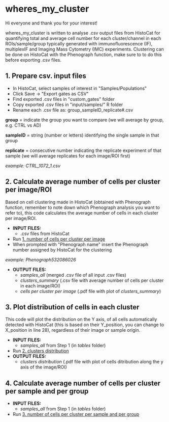 # wheres_my_cluster

Hi everyone and thank you for your interest!

wheres_my_cluster is written to analyse .csv output files from HistoCat for quantifying total and average cell number for each cluster/channel in each ROIs/sample/group typically generated with immunofluorescence (IF), multiplexIF and Imaging Mass Cytometry (IMC) experiments. Clustering can be done on HistoCat with the Phenograph function, make sure to to do this before exporting .csv files. 

## 1. Prepare csv. input files

- In HistoCat, select samples of interest in "Samples/Populations"
- Click Save -> "Export gates as CSV"
- Find exported .csv files in "custom_gates" folder
- Copy  exported .csv files in "input/samples/" R folder
- Rename each .csv file as: group_sampleID_replicate#.csv

**group** = indicate the group you want to compare (we will average by group, e.g. CTRL vs AD)

**sampleID** = string (number or letters) identifying the single sample in that group

**replicate** = consecutive number indicating the replicate experiment of that sample (we will average replicates for each image/ROI first)  

*example: CTRL_1072_1.csv*

## 2. Calculate average number of cells per cluster per image/ROI

Based on cell clustering made in HistoCat (obtained with Phenograph function, remember to note down which Phenograph analysis you want to refer to), this code calculates the average number of cells in each cluster per image/ROI. 

- **INPUT FILES:** 
  - .csv files from HistoCat
- Run [1. number of cells per cluster per image](https://github.com/AlessiaCaramello/wheres_my_cluster/blob/main/1.%20number%20of%20cells%20per%20cluster%20per%20picture.R)
- When prompted with "Phenograph name" insert the Phenograph number assigned by HistoCat for the clustering 

*example: Phenograph532086026*
- **OUTPUT FILES:** 
  - *samples_all* (merged .csv file of all input .csv files)
  - *clusters_summary* (.csv file with average number of cells per cluster in each image/ROI)
  - *cells per cluster per image* (.pdf file with plot of *clusters_summary*)

## 3. Plot distribution of cells in each cluster

This code will plot the distribution on the Y axis, of all cells automatically detected with HistoCat (this is based on their Y_position, you can change to X_position in line 28), regardless of their image or sample origin.

- **INPUT FILES:** 
  - *samples_all* from Step 1 (in *tables* folder)
- Run [2. clusters distribution](https://github.com/AlessiaCaramello/wheres_my_cluster/blob/main/2.%20clusters%20distribution.R)
- **OUTPUT FILES:**
  - *clusters distribution* (.pdf file with plot of cells ditribution along the y axis of the image/ROI)

## 4. Calculate average number of cells per cluster per sample and per group 

- **INPUT FILES:** 
  - *samples_all* from Step 1 (in *tables* folder)
- Run [3. number of cells per cluster per sample and per group]()


